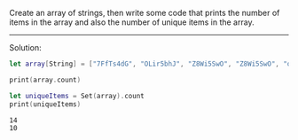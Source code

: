 Create an array of strings, then write some code that prints the number of items in the array and also the number of unique items in the array.

---
Solution:  
```Swift
let array[String] = ["7FfTs4dG", "OLir5bhJ", "Z8Wi5SwO", "Z8Wi5SwO", "oppamuzF", "Z8Wi5SwO", "jUEPe0sS", "XwIfGtH8", "7FfTs4dG", "qFy7a61n", "jUEPe0sS", "e9RmdJh4", "7NLJHoP9", "QfD44zK6"]

print(array.count)

let uniqueItems = Set(array).count
print(uniqueItems)
```
`14`  
`10`  